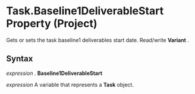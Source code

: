 
# Task.Baseline1DeliverableStart Property (Project)

Gets or sets the task baseline1 deliverables start date. Read/write  **Variant** .


## Syntax

 _expression_ . **Baseline1DeliverableStart**

 _expression_ A variable that represents a **Task** object.

